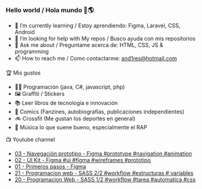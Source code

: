 ### Hello world / Hola mundo 👋🌎

<!--
**xaca/xaca** is a ✨ _special_ ✨ repository because its `README.md` (this file) appears on your GitHub profile.

Here are some ideas to get you started:
-->

- 🌱 I’m currently learning / Estoy aprendiendo: Figma, Laravel, CSS, Android
- 🤔 I’m looking for help with My repos / Busco ayuda con mis repositorios
- 💬 Ask me about / Preguntame acerca de: HTML, CSS, JS & programming 
- 📫 How to reach me / Como contactarme: and1res@hotmail.com

🏆 Mis gustos
- 👨‍💻 Programación (java, C#, javascript, php)
- 🖼️ Graffiti / Stickers
- 📚 Leer libros de tecnología e innovación
- 💢 Comics (Fanzines, autobiografías, publicaciones independientes)
- 🚲 Crossfit (Me gustan los deportes en general)
- 🎤 Música lo que suene bueno, especialmente el RAP
<!--
📝 Frases
- "I only smile in the dark, I only smile when it's complicated" Raybiez
- "De lo que ves créete la mitad de lo que no ves no te creas nada" Kase O
-->
📺 Youtube channel
<!-- BLOG-POST-LIST:START -->
- [03 - Navegación prototipo - Figma #prototype #navigation #animation](https://www.youtube.com/watch?v=u0NSd-4X-M8)
- [02 - UI Kit - Figma #ui #figma #wireframes #prototipo](https://www.youtube.com/watch?v=6oZXOa1sRws)
- [01 - Primeros pasos - Figma](https://www.youtube.com/watch?v=rJTPF4kWyGM)
- [21 - Programacion web - SASS 2/2 #workflow #estructuras # variables](https://www.youtube.com/watch?v=xPnwrUU2EYA)
- [20 - Programacion Web - SASS 1/2 #workflow #tarea #automatica #css](https://www.youtube.com/watch?v=7d7za2x9ILE)
<!-- BLOG-POST-LIST:END -->
